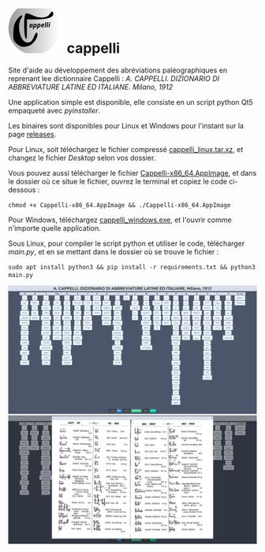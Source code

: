 # ![cappelli](87.svg) cappelli
Site d'aide au développement des abréviations paléographiques en reprenant lee dictionnaire Cappelli : 
_A. CAPPELLI. DIZIONARIO DI ABBREVIATURE LATINE ED ITALIANE. Milano, 1912_

Une application simple est disponible, elle consiste en un script python Qt5 empaqueté avec _pyinstaller_.

Les binaires sont disponibles pour Linux et Windows pour l'instant sur la page [releases](https://github.com/sentis-valentin/cappelli/releases).

Pour Linux, soit téléchargez le fichier compressé [cappelli_linux.tar.xz](https://github.com/sentis-valentin/cappelli/releases/download/v.1.0.0/cappelli_linux.tar.xz), et changez le fichier _Desktop_ selon vos dossier.

Vous pouvez aussi télécharger le fichier [Cappelli-x86_64.AppImage](https://github.com/sentis-valentin/cappelli/releases/download/v.1.0.0/Cappelli-x86_64.AppImage),
et dans le dossier où ce situe le fichier, ouvrez le terminal et copiez le code ci-dessous :
````
chmod +x Cappelli-x86_64.AppImage && ./Cappelli-x86_64.AppImage
````
Pour Windows, téléchargez [cappelli_windows.exe](https://github.com/sentis-valentin/cappelli/releases/download/v.1.0.0/cappelli_windows.exe), et l'ouvrir comme n'importe quelle application.

Sous Linux, pour compiler le script python et utiliser le code, télécharger _main.py_, et en se mettant dans le dossier où se trouve le fichier :
````
sudo apt install python3 && pip install -r requirements.txt && python3 main.py
````


![capture d'écran](capture.png)
![capture d'écran](capture_2.png)
